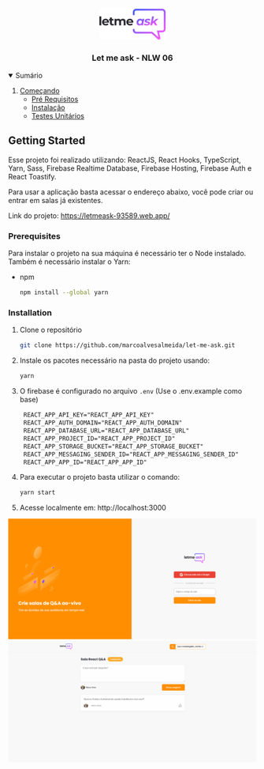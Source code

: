 <!-- PROJECT LOGO -->
<br />
<p align="center">
  <a href="https://letmeask-93589.web.app/">
    <img src="src/assets/images/logo.svg" alt="Let me ask Logo" width="135">
  </a>

  <h3 align="center">Let me ask - NLW 06</h3>
</p>



<!-- TABLE OF CONTENTS -->
<details open="open">
  <summary>Sumário</summary>
  <ol>
    <li>
      <a href="#getting-started">Começando</a>
      <ul>
        <li><a href="#prerequisites">Pré Requisitos</a></li>
        <li><a href="#installation">Instalação</a></li>
				<li><a href="#tests">Testes Unitários</a></li>
      </ul>
    </li>
  </ol>
</details>


<!-- GETTING STARTED -->
## Getting Started
Esse projeto foi realizado utilizando: ReactJS, React Hooks, TypeScript, Yarn, Sass, Firebase Realtime Database, Firebase Hosting, Firebase Auth e React Toastify.

Para usar a aplicação basta acessar o endereço abaixo, você pode criar ou entrar em salas já existentes.

Link do projeto: https://letmeask-93589.web.app/

### Prerequisites

Para instalar o projeto na sua máquina é necessário ter o Node instalado. Também é necessário instalar o Yarn:
* npm
  ```sh
  npm install --global yarn
  ```

### Installation

1. Clone o repositório
	```sh
	git clone https://github.com/marcoalvesalmeida/let-me-ask.git
	```
2. Instale os pacotes necessário na pasta do projeto usando:
	```sh
	yarn
	```
3. O firebase é configurado no arquivo `.env` (Use o .env.example como base)
   ```JS
    REACT_APP_API_KEY="REACT_APP_API_KEY"
    REACT_APP_AUTH_DOMAIN="REACT_APP_AUTH_DOMAIN"
    REACT_APP_DATABASE_URL="REACT_APP_DATABASE_URL"
    REACT_APP_PROJECT_ID="REACT_APP_PROJECT_ID"
    REACT_APP_STORAGE_BUCKET="REACT_APP_STORAGE_BUCKET"
    REACT_APP_MESSAGING_SENDER_ID="REACT_APP_MESSAGING_SENDER_ID"
    REACT_APP_APP_ID="REACT_APP_APP_ID"
   ```
4. Para executar o projeto basta utilizar o comando:
   ```sh
   yarn start
   ```
5. Acesse localmente em: http://localhost:3000

<p align="center">
  <a href="https://letmeask-93589.web.app/">
    <img src="src/assets/featured/auth.png" alt="Tela de Autenticação" />
  </a>
	<a href="https://letmeask-93589.web.app/">
		<img src="src/assets/featured/room.png" alt="Tela de Salas" />
	</a>
</p>



